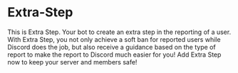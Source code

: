 # Extra-Step
This is Extra Step. Your bot to create an extra step in the reporting of a user.  With Extra Step, you not only achieve a soft ban for reported users while Discord does the job, but also receive a guidance based on the type of report to make the report to Discord much easier for you!  Add Extra Step now to keep your server and members safe!
